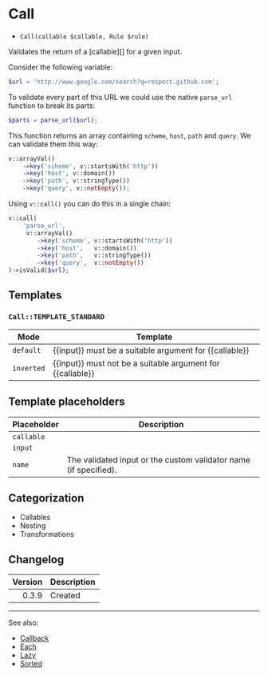 # Call

- `Call(callable $callable, Rule $rule)`

Validates the return of a [callable][] for a given input.

Consider the following variable:

```php
$url = 'http://www.google.com/search?q=respect.github.com';
```

To validate every part of this URL we could use the native `parse_url`
function to break its parts:

```php
$parts = parse_url($url);
```

This function returns an array containing `scheme`, `host`, `path` and `query`.
We can validate them this way:

```php
v::arrayVal()
    ->key('scheme', v::startsWith('http'))
    ->key('host', v::domain())
    ->key('path', v::stringType())
    ->key('query', v::notEmpty());
```

Using `v::call()` you can do this in a single chain:

```php
v::call(
    'parse_url',
     v::arrayVal()
        ->key('scheme', v::startsWith('http'))
        ->key('host',   v::domain())
        ->key('path',   v::stringType())
        ->key('query',  v::notEmpty())
)->isValid($url);
```

## Templates

### `Call::TEMPLATE_STANDARD`

| Mode       | Template                                                   |
|------------|------------------------------------------------------------|
| `default`  | {{input}} must be a suitable argument for {{callable}}     |
| `inverted` | {{input}} must not be a suitable argument for {{callable}} |

## Template placeholders

| Placeholder | Description                                                      |
|-------------|------------------------------------------------------------------|
| `callable`  |                                                                  |
| `input`     |                                                                  |
| `name`      | The validated input or the custom validator name (if specified). |

## Categorization

- Callables
- Nesting
- Transformations

## Changelog

| Version | Description |
|--------:|-------------|
|   0.3.9 | Created     |

***
See also:

- [Callback](Callback.md)
- [Each](Each.md)
- [Lazy](Lazy.md)
- [Sorted](Sorted.md)
